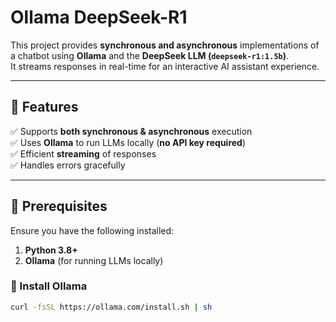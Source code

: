# Ollama DeepSeek-R1

This project provides **synchronous and asynchronous** implementations of a chatbot using **Ollama** and the **DeepSeek LLM (`deepseek-r1:1.5b`)**.  
It streams responses in real-time for an interactive AI assistant experience.

---

## 🚀 Features

✅ Supports **both synchronous & asynchronous** execution  
✅ Uses **Ollama** to run LLMs locally (**no API key required**)  
✅ Efficient **streaming** of responses  
✅ Handles errors gracefully  

---

## 📌 Prerequisites

Ensure you have the following installed:

1. **Python 3.8+**  
2. **Ollama** (for running LLMs locally)

### 🔹 Install Ollama

```bash
curl -fsSL https://ollama.com/install.sh | sh
